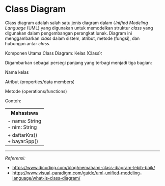 # Class Diagram

Class diagram adalah salah satu jenis diagram dalam _Unified Modeling Language_ (UML) yang digunakan untuk memodelkan struktur _class_ yang digunakan dalam pengembangan perangkat lunak. Diagram ini menggambarkan _class_ dalam sistem, atribut, metode (fungsi), dan hubungan antar _class_.

Komponen Utama Class Diagram:
Kelas (Class):

Digambarkan sebagai persegi panjang yang terbagi menjadi tiga bagian:

Nama kelas

Atribut (properties/data members)

Metode (operations/functions)

Contoh:

<table>
    <tr><th>Mahasiswa</th></tr>
    <tr><td>
  - nama: String<br>
  - nim: String      
    </td></tr>
    <tr><td>
    + daftarKrs()<br>
    + bayarSpp()
    </td></tr>
</table>

---
*Referensi:*
- https://www.dicoding.com/blog/memahami-class-diagram-lebih-baik/
- https://www.visual-paradigm.com/guide/uml-unified-modeling-language/what-is-class-diagram/